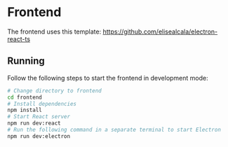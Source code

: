 # Frontend

The frontend uses this template: https://github.com/elisealcala/electron-react-ts

## Running

Follow the following steps to start the frontend in development mode:

```bash
# Change directory to frontend
cd frontend
# Install dependencies
npm install
# Start React server
npm run dev:react
# Run the following command in a separate terminal to start Electron
npm run dev:electron
```
